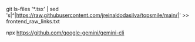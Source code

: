 git ls-files '*.tsx' | sed 's|^|https://raw.githubusercontent.com/jreinaldodasilva/topsmile/main/|' >> frontend_raw_links.txt

npx https://github.com/google-gemini/gemini-cli

